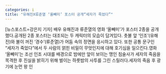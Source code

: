 ```yaml
---
categories: i
title: "유해진X류준열 ‘올빼미’ 포스터 공개“세자가 죽었다”"
---
```

[뉴스포스트=강은지 기자] 배우 유해진과 류준열의 영화 ‘올빼미’가 포스터 2종을 공개했다.공개된 2종 포스터는 대조되는 두 캐릭터의 모습이 담겨있다. 촛불 앞 ‘인조’(유해진)와 불이 꺼진 ‘경수’(류준열)가 어둠 속의 정면을 응시하고 있다. 또한 공통 문구인 “세자가 죽었다”에서 두 사람의 얽힌 비밀이 무엇인지에 대해 호기심을 일으킨다.영화 ‘올빼미’는 조선 인조 시대를 배경으로 밤에만 앞이 보이는 맹인 침술사가 세자의 죽음을 목격한 후 진실을 밝히기 위해 벌이는 하룻밤의 사투를 그린 스릴러다.세자의 죽음 후 광기에 눈먼 왕 인
